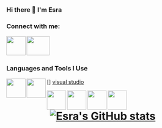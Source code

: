 ### Hi there 👋 I'm Esra

<!--
**yesraoz/yesraoz** is a ✨ _special_ ✨ repository because its `README.md` (this file) appears on your GitHub profile.

<img src="https://res.cloudinary.com/practicaldev/image/fetch/s--2bZIjPGC--/c_limit%2Cf_auto%2Cfl_progressive%2Cq_66%2Cw_880/https://dev-to-uploads.s3.amazonaws.com/i/d4tvukbt5mra37cvwklk.gif" width="280" height="170" align="right" alt="guy"/>

##What am I doing?

#I'm
- working as a Java Backend Developer at Nish 
- working on Eclipse
- currently learning Kotlin & Android Studio
-->

### Connect with me:

[<img align="left" width="50" height="50" src="https://play-lh.googleusercontent.com/kMofEFLjobZy_bCuaiDogzBcUT-dz3BBbOrIEjJ-hqOabjK8ieuevGe6wlTD15QzOqw" />][linkedin]

[linkedin]: https://www.linkedin.com/in/yesraoz/

[<img align="left" width="60" height="50" src="https://upload.wikimedia.org/wikipedia/commons/thumb/8/8c/Gmail_Icon_%282013-2020%29.svg/1280px-Gmail_Icon_%282013-2020%29.svg.png" />][mail]

[mail]: mailto:yesraoz09@gmail.com?subject=[GitHub]%20Source%20Han%20Sans
 
<br/>
<br/>
<br/>


### Languages and Tools I Use

[<img align="left" width="50" height="50" src="https://upload.wikimedia.org/wikipedia/commons/6/66/Android_robot.png" />][android]

[android]: https://developer.android.com/

[<img align="left" width="50" height="50" src="https://www.google.com/search?q=visual+studio+png&tbm=isch&ved=2ahUKEwjI58j_nqH3AhUMZRoKHRX3B30Q2-cCegQIABAA&oq=visual+studio+png&gs_lcp=CgNpbWcQAzIFCAAQgAQyBAgAEB4yBAgAEB4yBggAEAUQHjIGCAAQCBAeMgYIABAIEB4yBggAEAgQHjIGCAAQCBAeMgYIABAIEB4yBggAEAgQHjoHCCMQ7wMQJzoICAAQgAQQsQNQlwVY6Qtg9A9oAHAAeACAAeUBiAGJCJIBBTAuMi4zmAEAoAEBqgELZ3dzLXdpei1pbWfAAQE&sclient=img&ei=oUBfYoiTJozKaZXun-gH&bih=754&biw=1536#imgrc=0BkSirzXXD0jeM" />] [visual studio]

[visual studio]: https://visualstudio.microsoft.com/tr/

[<img align="left" width="50" height="50" src="https://www.google.com/search?q=eclipse+ide+png&tbm=isch&ved=2ahUKEwifzL3Un6H3AhUI2xoKHZXZCXIQ2-cCegQIABAA&oq=eclipse+ide+png&gs_lcp=CgNpbWcQAzIECAAQEzIICAAQBxAeEBMyCAgAEAcQHhATOgcIIxDvAxAnOgYIABAHEB5QzwdYqAtg5w1oAHAAeACAAeMFiAGZC5IBCTAuMy4xLjYtMZgBAKABAaoBC2d3cy13aXotaW1nwAEB&sclient=img&ei=U0FfYt_WKoi2a5Wzp5AH&bih=754&biw=1536#imgrc=79HqyLRVV1_nEM"/>][eclipse]

[eclipse]:https://www.eclipse.org/downloads/

[<img align="left" width="50" height="50" src="https://upload.wikimedia.org/wikipedia/commons/thumb/9/9c/IntelliJ_IDEA_Icon.svg/1024px-IntelliJ_IDEA_Icon.svg.png" />][intellij]

[intellij]: https://www.jetbrains.com/idea/

[<img align="left" width="50" height="50" src="https://www.google.com/search?q=soap+ui&tbm=isch&ved=2ahUKEwiw2K6foKH3AhUGDhQKHfxgBMIQ2-cCegQIABAA&oq=soap+ui&gs_lcp=CgNpbWcQAzIFCAAQgAQyBQgAEIAEMgQIABAeMgQIABAeMgQIABAeMgQIABAeMgQIABAeMgQIABAeMgQIABAeMgQIABAeOgcIIxDvAxAnOgQIABAYOgYIABAKEBhQ3gVY4QdgrAloAHAAeACAAdEBiAGOBJIBBTAuMi4xmAEAoAEBqgELZ3dzLXdpei1pbWfAAQE&sclient=img&ei=8EFfYrCgLYacUPzBkZAM&bih=754&biw=1536#imgrc=sOfkjv7tf3fU8M" />][soap ui]

[soap ui]: https://www.soapui.org/downloads/soapui/

[<img align="left" width="50" height="50" src="https://www.google.com/search?q=oracle+sql+developer+logo&tbm=isch&ved=2ahUKEwiO55TGoKH3AhUWNxoKHQDaAeUQ2-cCegQIABAA&oq=oracle+sql+deve+logo&gs_lcp=CgNpbWcQARgAMgYIABAHEB46BwgjEO8DECc6BAgAEBM6CAgAEAgQHhATOggIABAHEB4QE1DpBliJDmDdEmgAcAB4AIAB2QGIAaEIkgEFMC40LjKYAQCgAQGqAQtnd3Mtd2l6LWltZ8ABAQ&sclient=img&ei=QkJfYo6-BpbuaIC0h6gO&bih=754&biw=1536#imgrc=HIJcbxV680Cn1M" />][oracle sql developer]

[oracle sql developer]: https://www.oracle.com/tr/database/technologies/appdev/sqldeveloper-landing.html



<h1 align="center">
  
  [![Esra's GitHub stats](https://github-readme-stats.vercel.app/api?username=yesraoz&show_icons=true&theme=dracula)](https://github.com/yesraoz/github-readme-stats)
  
</h1>
